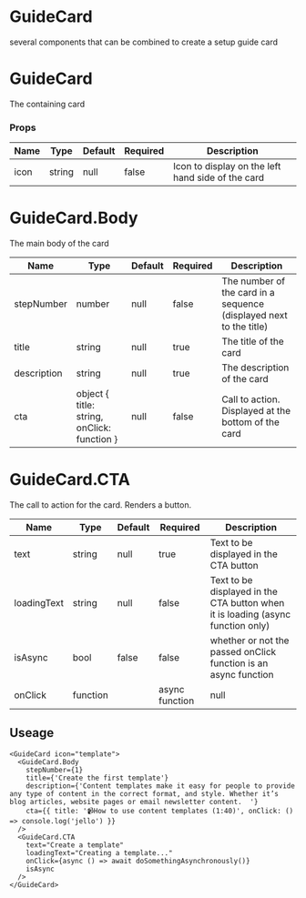 # GuideCard
several components that can be combined to create a setup guide card
# GuideCard
The containing card
### Props
| Name | Type | Default | Required | Description |
| ---- | ---- | ------- | -------- | ----------- |
| icon | string | null | false | Icon to display on the left hand side of the card |
# GuideCard.Body
The main body of the card

| Name | Type | Default | Required | Description |
| ---- | ---- | ------- | -------- | ----------- |
| stepNumber | number | null | false | The number of the card in a sequence (displayed next to the title) |
| title | string | null | true | The title of the card |
| description | string | null | true | The description of the card |
| cta | object { title: string, onClick: function } | null | false | Call to action. Displayed at the bottom of the card |
# GuideCard.CTA
The call to action for the card. Renders a button.

| Name | Type | Default | Required | Description |
| ---- | ---- | ------- | -------- | ----------- |
| text | string | null | true | Text to be displayed in the CTA button |
| loadingText | string | null | false | Text to be displayed in the CTA button when it is loading (async function only) |
| isAsync | bool | false | false | whether or not the passed onClick function is an async function |
| onClick | function || async function | null | true | A function to be called when the button is clicked |

## Useage
```
<GuideCard icon="template">
  <GuideCard.Body
    stepNumber={1}
    title={'Create the first template'}
    description={'Content templates make it easy for people to provide any type of content in the correct format, and style. Whether it’s blog articles, website pages or email newsletter content.  '}
    cta={{ title: '📹How to use content templates (1:40)', onClick: () => console.log('jello') }}
  />
  <GuideCard.CTA 
    text="Create a template"
    loadingText="Creating a template..."
    onClick={async () => await doSomethingAsynchronously()}
    isAsync
  />
</GuideCard>

```
